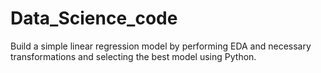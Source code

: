 # Data_Science_code
Build a simple linear regression model by performing EDA and necessary transformations and selecting the best model using Python.
